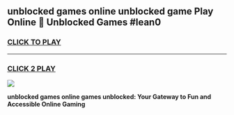 
## unblocked games online unblocked game Play Online 👋 Unblocked Games #lean0
<h3>
<a href="https://premium.freeplayer.one?title=unblocked_games_online&ref=21F">CLICK TO PLAY</a></h3>
<hr>

<h3>
<a href="https://premium.freeplayer.one?title=unblocked_games_online&ref=21F">CLICK 2 PLAY</a>
  
</h3>

<a href="https://premium.freeplayer.one?title=unblocked_games_online&ref=21F/"><img src="https://clearcache.store/games.png"></a>


**unblocked games online games unblocked: Your Gateway to Fun and Accessible Online Gaming**
